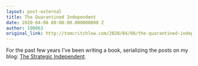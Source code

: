 ```yaml
---
layout: post-external
title: The Quarantined Independent
date: 2020-04-08 00:00:00.000000000 Z
author: 100063
original_link: http://tomcritchlow.com/2020/04/08/the-quarantined-independent/
---
```


For the past few years I’ve been writing a book, serializing the posts on my blog: [The Strategic Independent](https://tomcritchlow.com/strategy/).

